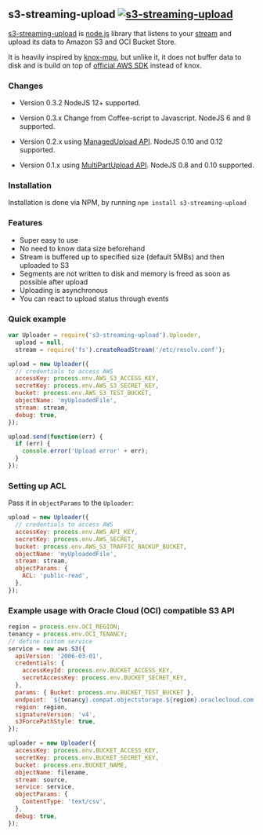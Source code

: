 ## s3-streaming-upload [![s3-streaming-upload](https://github.com/apiaryio/s3-streaming-upload/workflows/s3-streaming-upload%20CI/badge.svg)](https://github.com/apiaryio/s3-streaming-upload/actions?query=workflow%3A%22s3-streaming-upload+CI%22)

[s3-streaming-upload](https://github.com/apiaryio/s3-streaming-upload) is [node.js](http://nodejs.org) library that listens to your [stream](http://nodejs.org/docs/v0.8.9/api/stream.html) and upload its data to Amazon S3 and OCI Bucket Store.

It is heavily inspired by [knox-mpu](https://github.com/nathanoehlman/knox-mpu), but unlike it, it does not buffer data to disk and is build on top of [official AWS SDK](https://github.com/aws/aws-sdk-js) instead of knox.

### Changes

- Version 0.3.2 NodeJS 12+ supported.
- Version 0.3.x Change from Coffee-script to Javascript. NodeJS 6 and 8 supported.

- Version 0.2.x using [ManagedUpload API](http://docs.aws.amazon.com/AWSJavaScriptSDK/latest/AWS/S3/ManagedUpload.html). NodeJS 0.10 and 0.12 supported.

- Version 0.1.x using [MultiPartUpload API](http://docs.amazonwebservices.com/AmazonS3/latest/dev/sdksupportformpu.html). NodeJS 0.8 and 0.10 supported.

### Installation

Installation is done via NPM, by running `npm install s3-streaming-upload`

### Features

- Super easy to use
- No need to know data size beforehand
- Stream is buffered up to specified size (default 5MBs) and then uploaded to S3
- Segments are not written to disk and memory is freed as soon as possible after upload
- Uploading is asynchronous
- You can react to upload status through events

### Quick example

```javascript
var Uploader = require('s3-streaming-upload').Uploader,
  upload = null,
  stream = require('fs').createReadStream('/etc/resolv.conf');

upload = new Uploader({
  // credentials to access AWS
  accessKey: process.env.AWS_S3_ACCESS_KEY,
  secretKey: process.env.AWS_S3_SECRET_KEY,
  bucket: process.env.AWS_S3_TEST_BUCKET,
  objectName: 'myUploadedFile',
  stream: stream,
  debug: true,
});

upload.send(function(err) {
  if (err) {
    console.error('Upload error' + err);
  }
});
```

### Setting up ACL

Pass it in `objectParams` to the `Uploader`:

```javascript
upload = new Uploader({
  // credentials to access AWS
  accessKey: process.env.AWS_API_KEY,
  secretKey: process.env.AWS_SECRET,
  bucket: process.env.AWS_S3_TRAFFIC_BACKUP_BUCKET,
  objectName: 'myUploadedFile',
  stream: stream,
  objectParams: {
    ACL: 'public-read',
  },
});
```

### Example usage with Oracle Cloud (OCI) compatible S3 API

```javascript
region = process.env.OCI_REGION;
tenancy = process.env.OCI_TENANCY;
// define custom service
service = new aws.S3({
  apiVersion: '2006-03-01',
  credentials: {
    accessKeyId: process.env.BUCKET_ACCESS_KEY,
    secretAccessKey: process.env.BUCKET_SECRET_KEY,
  },
  params: { Bucket: process.env.BUCKET_TEST_BUCKET },
  endpoint: `${tenancy}.compat.objectstorage.${region}.oraclecloud.com`,
  region: region,
  signatureVersion: 'v4',
  s3ForcePathStyle: true,
});

uploader = new Uploader({
  accessKey: process.env.BUCKET_ACCESS_KEY,
  secretKey: process.env.BUCKET_SECRET_KEY,
  bucket: process.env.BUCKET_NAME,
  objectName: filename,
  stream: source,
  service: service,
  objectParams: {
    ContentType: 'text/csv',
  },
  debug: true,
});
```
